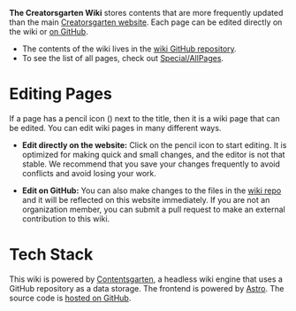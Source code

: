 **The Creatorsgarten Wiki** stores contents that are more frequently updated than the main [Creatorsgarten website](https://creatorsgarten.org/). Each page can be edited directly on the wiki or [on GitHub][repo].

- The contents of the wiki lives in the [wiki GitHub repository][repo].
- To see the list of all pages, check out [Special/AllPages](/wiki/Special/AllPages).

[repo]: https://github.com/creatorsgarten/wiki

# Editing Pages

If a page has a pencil icon (<iconify-icon icon="mdi:lead-pencil"></iconify-icon>) next to the title, then it is a wiki page that can be edited. You can edit wiki pages in many different ways.

- **Edit directly on the website:** Click on the pencil icon to start editing. It is optimized for making quick and small changes, and the editor is not that stable. We recommend that you save your changes frequently to avoid conflicts and avoid losing your work.

- **Edit on GitHub:** You can also make changes to the files in the [wiki repo][repo] and it will be reflected on this website immediately. If you are not an organization member, you can submit a pull request to make an external contribution to this wiki.

# Tech Stack

This wiki is powered by [Contentsgarten](https://contentsgarten.netlify.app/wiki/MainPage), a headless wiki engine that uses a GitHub repository as a data storage. The frontend is powered by [Astro](https://astro.build/). The source code is [hosted on GitHub](https://github.com/creatorsgarten/contentsgarten/tree/main/creatorsgarten).
